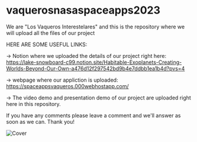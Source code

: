 # vaquerosnasaspaceapps2023
We are "Los Vaqueros Interestelares" and this is the repository where we will upload all the files of our project

HERE ARE SOME USEFUL LINKS:

-> Notion where we uploaded the details of our project right here: https://lake-snowboard-c99.notion.site/Habitable-Exoplanets-Creating-Worlds-Beyond-Our-Own-a476d12f297542bd9b4e7ddbb1ea1b4d?pvs=4

-> webpage where our appliction is uploaded: https://spaceappsvaqueros.000webhostapp.com/

->  The video demo and presentation demo of our project are uploaded right here in this repository.

If you have any comments please leave a comment and we'll answer as soon as we can. Thank you!

![Cover](https://github.com/eortegaa1500/vaquerosnasaspaceapps2023/assets/52631711/bb5a766c-0072-48dc-9c82-8475170386e7)



